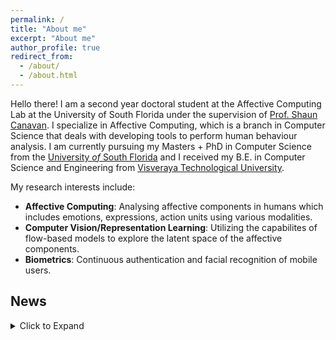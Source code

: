 ```yaml
---
permalink: /
title: "About me"
excerpt: "About me"
author_profile: true
redirect_from: 
  - /about/
  - /about.html
---
```


Hello there! I am a second year doctoral student at the Affective Computing Lab at the University of South Florida
under the supervision of [Prof. Shaun Canavan](https://www.csee.usf.edu/~scanavan/). I specialize
in Affective Computing, which is a branch in Computer Science that deals with developing tools to perform human behaviour analysis. I am currently pursuing my Masters + PhD in
Computer Science from the
[University *of* South Florida](https://www.usf.edu/) and I received my
B.E. in Computer Science and Engineering from [Visveraya Technological University](https://vtu.ac.in/).

 My research interests include:
  * **Affective Computing**: Analysing affective components in humans which includes emotions, expressions, action units using various modalities.
  * **Computer Vision/Representation Learning**: Utilizing the capabilites of flow-based models to explore the latent space of the affective components.
  * **Biometrics**: Continuous authentication and facial recognition of mobile users.


## **News**
<details>
<summary>Click to Expand</summary>

  * [2023] Paper accepted at [IJCB](https://ijcb2023.ieee-biometrics.org/) 2023.
  * [2023] Awarded best doctoral presentation award at [FG 2023 DC](https://fg2023.ieee-biometrics.org/participate/doctoral-consortium).
  * [2023] Served as a reviewer at ACII 2023.
  * [2022] Served as a reviewer at ICPR 2022.
  * [2021] Won the best paper award at ACII 2021.


